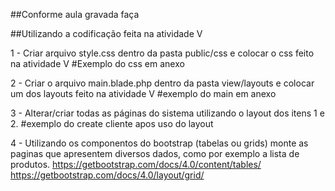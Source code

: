 ##Conforme aula gravada faça

##Utilizando a codificação feita na atividade V

1 - Criar arquivo style.css dentro da pasta public/css e colocar o css feito na atividade  V
#Exemplo do css em anexo

2 - Criar o arquivo main.blade.php dentro da pasta view/layouts e colocar um dos layouts feito na atividade V
#exemplo do main em anexo

3 - Alterar/criar todas as páginas  do sistema utilizando o layout dos itens 1 e 2.
#exemplo do create cliente apos uso do layout

4 - Utilizando os componentos  do bootstrap (tabelas ou grids) monte as paginas que apresentem diversos dados, como por exemplo a lista de produtos.
https://getbootstrap.com/docs/4.0/content/tables/
https://getbootstrap.com/docs/4.0/layout/grid/